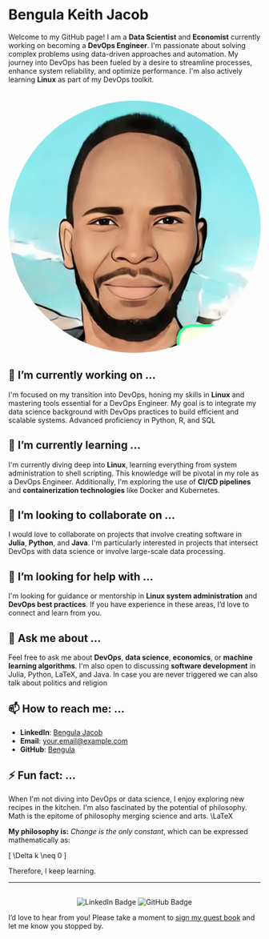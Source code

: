 # Bengula Keith Jacob

Welcome to my GitHub page! I am a **Data Scientist** and **Economist** currently working on becoming a **DevOps Engineer**. I'm passionate about solving complex problems using data-driven approaches and automation. My journey into DevOps has been fueled by a desire to streamline processes, enhance system reliability, and optimize performance. I'm also actively learning **Linux** as part of my DevOps toolkit.

<div style="text-align: center;">
    <img src="/Images/bengula.jpg " alt="Profile Picture" style="border-radius: 50%; margin-top: 20px;">
</div>

## 🔭 I’m currently working on ...

I'm focused on my transition into DevOps, honing my skills in **Linux** and mastering tools essential for a DevOps Engineer. My goal is to integrate my data science background with DevOps practices to build efficient and scalable systems.
Advanced proficiency in <span class="latex">Python, R</span>, and <span class="latex">SQL</span>
## 🌱 I’m currently learning ...

I'm currently diving deep into **Linux**, learning everything from system administration to shell scripting. This knowledge will be pivotal in my role as a DevOps Engineer. Additionally, I'm exploring the use of **CI/CD pipelines** and **containerization technologies** like Docker and Kubernetes.

## 👯 I’m looking to collaborate on ...

I would love to collaborate on projects that involve creating software in **Julia**, **Python**, and **Java**. I'm particularly interested in projects that intersect DevOps with data science or involve large-scale data processing.

## 🤔 I’m looking for help with ...

I'm looking for guidance or mentorship in **Linux system administration** and **DevOps best practices**. If you have experience in these areas, I’d love to connect and learn from you.

## 💬 Ask me about ...

Feel free to ask me about **DevOps**, **data science**, **economics**, or **machine learning algorithms**. I'm also open to discussing **software development** in Julia, Python, LaTeX, and Java.
In case you are never triggered we can also talk about politics and religion

## 📫 How to reach me: ...

- **LinkedIn**: [Bengula Jacob](https://www.linkedin.com/in/bengula/)
- **Email**: [your.email@example.com](mailto:kbengula@student.maseno.ac.ke)
- **GitHub**: [Bengula](https://github.com/bengula)

## ⚡ Fun fact: ...

When I'm not diving into DevOps or data science, I enjoy exploring new recipes in the kitchen. I'm also fascinated by the potential  of philosophy. Math is the epitome of philosophy merging science and arts. 
<span class="latex"> \LaTeX </span>

**My philosophy is:** _Change is the only constant_, which can be expressed mathematically as:

\[
\Delta k \neq 0
\]

Therefore, I keep learning.


---

<div style="text-align: center; margin-top: 30px;">
    <a href="https://www.linkedin.com/in/bengula/" style="text-decoration: none;">
        <img src="https://img.shields.io/badge/LinkedIn-Connect-blue" alt="LinkedIn Badge">
    </a>
    <a href="https://github.com/bengula" style="text-decoration: none;">
        <img src="https://img.shields.io/badge/GitHub-Follow-black" alt="GitHub Badge">
    </a>
</div>

<p>
    I’d love to hear from you! Please take a moment to <a href="https://gist.github.com/bengula/f7c9673763423dd60658d8fc4f9feb82">sign my guest book</a> and let me know you stopped by.
</p>
